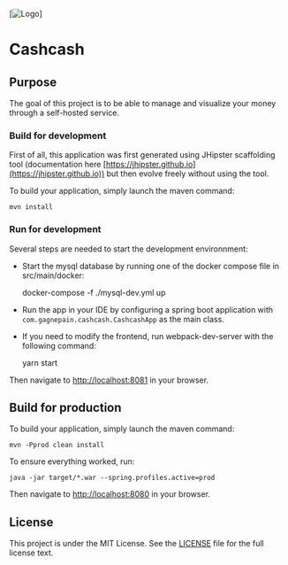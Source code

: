 [![Logo][cashcash-image]]
# Cashcash

## Purpose

The goal of this project is to be able to manage and visualize your money through a self-hosted service.

### Build for development
First of all, this application was first generated using JHipster scaffolding tool (documentation here [https://jhipster.github.io](https://jhipster.github.io)) but then evolve freely without using the tool.

To build your application, simply launch the maven command:

    mvn install

### Run for development

Several steps are needed to start the development environnment:
- Start the mysql database by running one of the docker compose file in src/main/docker:


    docker-compose -f ./mysql-dev.yml up

- Run the app in your IDE by configuring a spring boot application with ```com.gagnepain.cashcash.CashcashApp``` as the main class.
- If you need to modify the frontend, run webpack-dev-server with the following command:


    yarn start

Then navigate to [http://localhost:8081](http://localhost:8081) in your browser.

## Build for production
To build your application, simply launch the maven command:

    mvn -Pprod clean install

To ensure everything worked, run:

    java -jar target/*.war --spring.profiles.active=prod

Then navigate to [http://localhost:8080](http://localhost:8080) in your browser.


## License

This project is under the MIT License. See the [LICENSE](https://github.com/Winbee/Cashcash/blob/master/LICENSE) file for the full license text.


[cashcash-image]: https://cdn.rawgit.com/Winbee/Cashcash/01e57c27/src/main/webapp/resources/images/cashcash.png